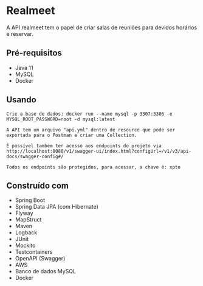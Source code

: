 # Realmeet

A API realmeet tem o papel de criar salas de reuniões para devidos horários e reservar.

## Pré-requisitos

- Java 11
- MySQL
- Docker

## Usando

```
Crie a base de dados: docker run --name mysql -p 3307:3306 -e MYSQL_ROOT_PASSWORD=root -d mysql:latest

A API tem um arquivo "api.yml" dentro de resource que pode ser exportada para o Postman e criar uma Collection.

É possível também ter acesso aos endpoints do projeto via http://localhost:8080/v1/swagger-ui/index.html?configUrl=/v1/v3/api-docs/swagger-config#/

Todos os endpoints são protegidos, para acessar, a chave é: xpto

```

## Construído com

 - Spring Boot
 - Spring Data JPA (com Hibernate)
 - Flyway
 - MapStruct
 - Maven
 - Logback
 - JUnit
 - Mockito
 - Testcontainers
 - OpenAPI (Swagger)
 - AWS
 - Banco de dados MySQL
 - Docker

